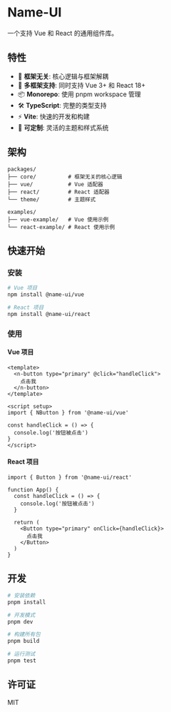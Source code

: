 # Name-UI

一个支持 Vue 和 React 的通用组件库。

## 特性

- 🚀 **框架无关**: 核心逻辑与框架解耦
- 🎯 **多框架支持**: 同时支持 Vue 3+ 和 React 18+
- 📦 **Monorepo**: 使用 pnpm workspace 管理
- 🛠️ **TypeScript**: 完整的类型支持
- ⚡ **Vite**: 快速的开发和构建
- 🎨 **可定制**: 灵活的主题和样式系统

## 架构

```
packages/
├── core/          # 框架无关的核心逻辑
├── vue/           # Vue 适配器
├── react/         # React 适配器
└── theme/         # 主题样式

examples/
├── vue-example/   # Vue 使用示例
└── react-example/ # React 使用示例
```

## 快速开始

### 安装

```bash
# Vue 项目
npm install @name-ui/vue

# React 项目  
npm install @name-ui/react
```

### 使用

#### Vue 项目

```vue
<template>
  <n-button type="primary" @click="handleClick">
    点击我
  </n-button>
</template>

<script setup>
import { NButton } from '@name-ui/vue'

const handleClick = () => {
  console.log('按钮被点击')
}
</script>
```

#### React 项目

```tsx
import { Button } from '@name-ui/react'

function App() {
  const handleClick = () => {
    console.log('按钮被点击')
  }

  return (
    <Button type="primary" onClick={handleClick}>
      点击我
    </Button>
  )
}
```

## 开发

```bash
# 安装依赖
pnpm install

# 开发模式
pnpm dev

# 构建所有包
pnpm build

# 运行测试
pnpm test
```

## 许可证

MIT